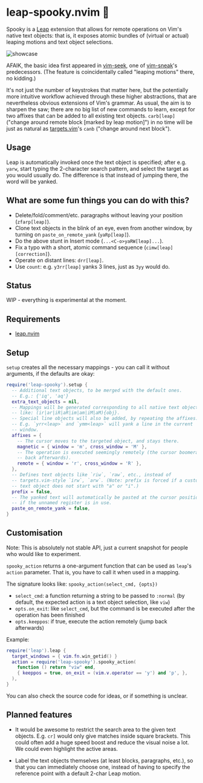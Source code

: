 # leap-spooky.nvim 👻

Spooky is a [Leap](https://github.com/ggandor/leap.nvim) extension that allows
for remote operations on Vim's native text objects: that is, it exposes atomic
bundles of (virtual or actual) leaping motions and text object selections.

![showcase](../media/showcase.gif?raw=true)

AFAIK, the basic idea first appeared in
[vim-seek](https://github.com/goldfeld/vim-seek), one of
[vim-sneak](https://github.com/justinmk/vim-sneak)'s predecessors. (The feature
is coincidentally called "leaping motions" there, no kidding.)

It's not just the number of keystrokes that matter here, but the potentially
more intuitive workflow achieved through these higher abstractions, that are
nevertheless obvious extensions of Vim's grammar. As usual, the aim is to
sharpen the saw; there are no big list of new commands to learn, except for two
affixes that can be added to all existing text objects. `carb[leap]` ("change
around remote block [marked by leap motion]") in no time will be just as
natural as [targets.vim](https://github.com/wellle/targets.vim)'s `canb`
("change around next block").

## Usage

Leap is automatically invoked once the text object is specified; after e.g.
`yarw`, start typing the 2-character search pattern, and select the target as
you would usually do. The difference is that instead of jumping there, the word
will be yanked.

## What are some fun things you can do with this?

- Delete/fold/comment/etc. paragraphs without leaving your position
  (`zfarp[leap]`).
- Clone text objects in the blink of an eye, even from another window, by
  turning on `paste_on_remote_yank` (`yaRp[leap]`).
- Do the above stunt in Insert mode (`...<C-o>yaRW[leap]...`).
- Fix a typo with a short, atomic command sequence (`cimw[leap][correction]`).
- Operate on distant lines: `drr[leap]`.
- Use `count`: e.g. `y3rr[leap]` yanks 3 lines, just as `3yy` would do.

## Status

WIP - everything is experimental at the moment.

## Requirements

* [leap.nvim](https://github.com/ggandor/leap.nvim)

## Setup

`setup` creates all the necessary mappings - you can call it without arguments,
if the defaults are okay:

```lua
require('leap-spooky').setup {
  -- Additional text objects, to be merged with the default ones.
  -- E.g.: {'iq', 'aq'}
  extra_text_objects = nil,
  -- Mappings will be generated corresponding to all native text objects,
  -- like: (ir|ar|iR|aR|im|am|iM|aM){obj}.
  -- Special line objects will also be added, by repeating the affixes.
  -- E.g. `yrr<leap>` and `ymm<leap>` will yank a line in the current
  -- window.
  affixes = {
    -- The cursor moves to the targeted object, and stays there.
    magnetic = { window = 'm', cross_window = 'M' },
    -- The operation is executed seemingly remotely (the cursor boomerangs
    -- back afterwards).
    remote = { window = 'r', cross_window = 'R' },
  },
  -- Defines text objects like `riw`, `raw`, etc., instead of
  -- targets.vim-style `irw`, `arw`. (Note: prefix is forced if a custom
  -- text object does not start with "a" or "i".)
  prefix = false,
  -- The yanked text will automatically be pasted at the cursor position
  -- if the unnamed register is in use.
  paste_on_remote_yank = false,
}
```

## Customisation

Note: This is absolutely not stable API, just a current snapshot for people who
would like to experiment.

`spooky_action` returns a one-argument function that can be used as `leap`'s
`action` parameter. That is, you have to call it when used in a mapping.

The signature looks like: `spooky_action(select_cmd, {opts})`

- `select_cmd`: a function returning a string to be passed to `:normal` (by
  default, the expected action is a text object selection, like `viw`)
- `opts.on_exit`: like `select_cmd`, but the command is be executed after the
  operation has been finished
- `opts.keeppos`: if true, execute the action remotely (jump back afterwards)

Example:

```lua
require('leap').leap {
  target_windows = { vim.fn.win_getid() }
  action = require('leap-spooky').spooky_action(
    function () return "viw" end,
    { keeppos = true, on_exit = (vim.v.operator == 'y') and 'p', },
  ),
}
```

You can also check the source code for ideas, or if something is unclear.

## Planned features

- It would be awesome to restrict the search area to the given text objects.
  E.g. `cr]` would only give matches inside square brackets. This could often
  add a huge speed boost and reduce the visual noise a lot. We could even
  highlight the active areas.

- Label the text objects themselves (at least blocks, paragraphs, etc.), so that
  you can immediately choose one, instead of having to specify the reference
  point with a default 2-char Leap motion.
